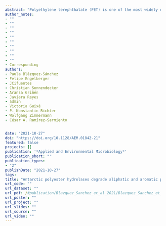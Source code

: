 ```yaml
---
abstract: "Polyethylene terephthalate (PET) is one of the most widely used synthetic plastics in the packaging industry, and consequently has become one of the main components of plastic waste found in the environment. However, several microorganisms have been described to encode enzymes that catalyze the depolymerization of PET. While most known PET hydrolases are thermophilic and require reaction temperatures between 60°C to 70°C for an efficient hydrolysis of PET, a partial hydrolysis of amorphous PET at lower temperatures by the polyester hydrolase *Is* PETase from the mesophilic bacterium *Ideonella sakaiensis* has also been reported. We show that polyester hydrolases from the Antarctic bacteria *Moraxella sp.* strain TA144 (Mors1) and *Oleispira antarctica* RB-8 (OaCut) were able to hydrolyze the aliphatic polyester polycaprolactone as well as the aromatic polyester PET at a reaction temperature of 25°C. Mors1 caused a weight loss of amorphous PET films and thus constitutes a PET-degrading psychrophilic enzyme. Comparative modelling of Mors1 showed that the amino acid composition of its active site resembled both thermophilic and mesophilic PET hydrolases. Lastly, bioinformatic analysis of Antarctic metagenomic samples demonstrated that members of the Moraxellaceae family carry candidate genes coding for further potential psychrophilic PET hydrolases."
author_notes:
- ""
- ""
- ""
- ""
- ""
- ""
- ""
- ""
- ""
- ""
- Corresponding
authors:
- Paula Blázquez-Sánchez
- Felipe Engelberger
- JCifuentes
- Christian Sonnendecker
- Aransa Griñén
- Javiera Reyes
- admin
- Victoria Guixé
- P. Konstantin Richter
- Wolfgang Zimmermann
- César A. Ramírez-Sarmiento


date: "2021-10-27"
doi: "https://doi.org/10.1128/AEM.01842-21"
featured: false
projects: []
publication: '*Applied and Environmental Microbiology*'
publication_short: ""
publication_types:
- "2"
publishDate: "2021-10-27"
tags:
title: "Antarctic polyester hydrolases degrade aliphatic and aromatic polyesters at moderate temperatures"
url_code: ""
url_dataset: ""
url_pdf: /#publication/Blazquez_Sanchez_et_al_2021/Blazquez_Sanchez_et_al_2021.pdf
url_poster: ""
url_project: ""
url_slides: ""
url_source: ""
url_video: ""
---
```

